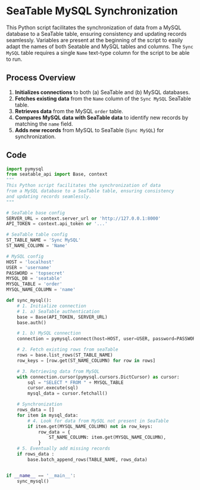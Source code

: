 # SeaTable MySQL Synchronization

This Python script facilitates the synchronization of data from a MySQL database to a SeaTable table, ensuring consistency and updating records seamlessly. Variables are present at the beginning of the script to easily adapt the names of both Seatable and MySQL tables and columns. The `Sync MySQL` table requires a single `Name` text-type column for the script to be able to run.

## Process Overview

1. **Initializes connections** to both (a) SeaTable and (b) MySQL databases.
2. **Fetches existing data** from the `Name` column of the `Sync MySQL` SeaTable table.
3. **Retrieves data** from the MySQL `order` table.
4. **Compares MySQL data with SeaTable data** to identify new records by matching the `name` field.
5. **Adds new records** from MySQL to SeaTable (`Sync MySQL`) for synchronization.


## Code

```python
import pymysql
from seatable_api import Base, context
"""
This Python script facilitates the synchronization of data 
from a MySQL database to a SeaTable table, ensuring consistency 
and updating records seamlessly.
"""

# SeaTable base config
SERVER_URL = context.server_url or 'http://127.0.0.1:8000'
API_TOKEN = context.api_token or '...'

# SeaTable table config
ST_TABLE_NAME = 'Sync MySQL'
ST_NAME_COLUMN = 'Name'

# MySQL config
HOST = 'localhost'
USER = 'username'
PASSWORD = 'topsecret'
MYSQL_DB = 'seatable'
MYSQL_TABLE = 'order'
MYSQL_NAME_COLUMN = 'name'

def sync_mysql():
    # 1. Initialize connection
    # 1. a) SeaTable authentication
    base = Base(API_TOKEN, SERVER_URL)
    base.auth()

    # 1. b) MySQL connection
    connection = pymysql.connect(host=HOST, user=USER, password=PASSWORD, db=MYSQL_DB)

    # 2. Fetch existing rows from seaTable
    rows = base.list_rows(ST_TABLE_NAME)
    row_keys = [row.get(ST_NAME_COLUMN) for row in rows]

    # 3. Retrieving data from MySQL
    with connection.cursor(pymysql.cursors.DictCursor) as cursor:
        sql = "SELECT * FROM " + MYSQL_TABLE
        cursor.execute(sql)
        mysql_data = cursor.fetchall()

    # Synchronization
    rows_data = []
    for item in mysql_data:
        # 4. Look for data from MySQL not present in SeaTable
        if item.get(MYSQL_NAME_COLUMN) not in row_keys:
            row_data = {
                ST_NAME_COLUMN: item.get(MYSQL_NAME_COLUMN),
            }
    # 5. Eventually add missing records
    if rows_data :
        base.batch_append_rows(TABLE_NAME, rows_data)


if __name__ == '__main__':
    sync_mysql()
```

